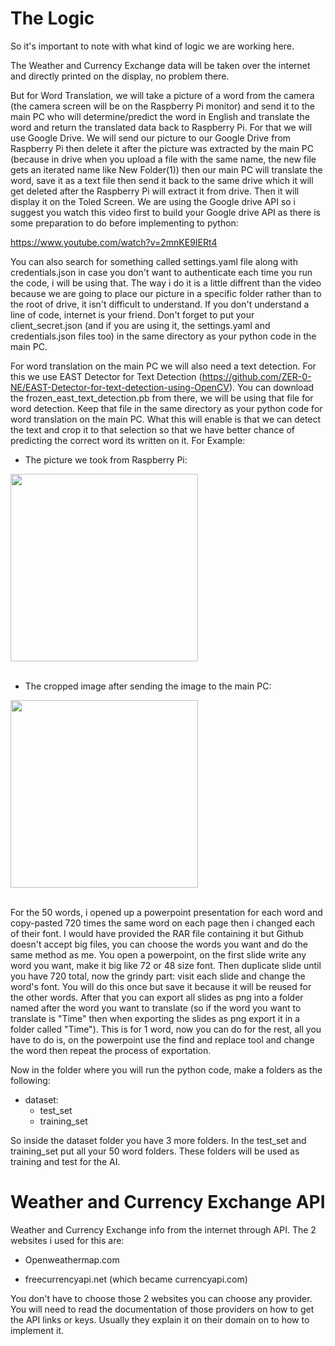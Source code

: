 # The Logic

So it's important to note with what kind of logic we are working here. 

The Weather and Currency Exchange data will be taken over the internet and directly printed on the display, no problem there.

But for Word Translation, we will take a picture of a word from the camera (the camera screen will be on the Raspberry Pi monitor) and send it to the main PC who will determine/predict the word in English and translate the word and return the translated data back to Raspberry Pi. For that we will use Google Drive. We will send our picture to our Google Drive from Raspberry Pi then delete it after the picture was extracted by the main PC (because in drive when you upload a file with the same name, the new file gets an iterated name like New Folder(1)) then our main PC will translate the word, save it as a text file then send it back to the same drive which it will get deleted after the Raspberry Pi will extract it from drive. Then it will display it on the Toled Screen. We are using the Google drive API so i suggest you watch this video first to build your Google drive API as there is some preparation to do before implementing to python:

https://www.youtube.com/watch?v=2mnKE9IERt4

You can also search for something called settings.yaml file along with credentials.json in case you don't want to authenticate each time you run the code, i will be using that. The way i do it is a little diffrent than the video because we are going to place our picture in a specific folder rather than to the root of drive, it isn't difficult to understand. If you don't understand a line of code, internet is your friend. Don't forget to put your client_secret.json (and if you are using it, the settings.yaml and credentials.json files too) in the same directory as your python code in the main PC.

For word translation on the main PC we will also need a text detection. For this we use EAST Detector for Text Detection (https://github.com/ZER-0-NE/EAST-Detector-for-text-detection-using-OpenCV). You can download the frozen_east_text_detection.pb from there, we will be using that file for word detection. Keep that file in the same directory as your python code for word translation on the main PC. What this will enable is that we can detect the text and crop it to that selection so that we have better chance of predicting the correct word its written on it. For Example:

 - The picture we took from Raspberry Pi:


<img src = "https://github.com/Myutaze/SmartTOLEDGlassesWithWordTranslation/assets/123553691/2720f8cc-3023-4033-bb43-00221ca4ae22" width = "300" >

<br>
<br>

- The cropped image after sending the image to the main PC:




<img src = "https://github.com/Myutaze/SmartTOLEDGlassesWithWordTranslation/assets/123553691/4bf516b0-2ddc-44a1-80aa-da679ee61930" width = "300" >
<br>
<br>


For the 50 words, i opened up a powerpoint presentation for each word and copy-pasted 720 times the same word on each page then i changed each of their font. I would have provided the RAR file containing it but Github doesn't accept big files, you can choose the words you want and do the same method as me. You open a powerpoint, on the first slide write any word you want, make it big like 72 or 48 size font. Then duplicate slide until you have 720 total, now the grindy part: visit each slide and change the word's font. You will do this once but save it because it will be reused for the other words. After that you can export all slides as png into a folder named after the word you want to translate (so if the word you want to translate is "Time" then when exporting the slides as png export it in a folder called "Time"). This is for 1 word, now you can do for the rest, all you have to do is, on the powerpoint use the find and replace tool and change the word then repeat the process of exportation.

Now in the folder where you will run the python code, make a folders as the following:

- dataset:
  - test_set
  - training_set
        
So inside the dataset folder you have 3 more folders. In the test_set and training_set put all your 50 word folders. These folders will be used as training and test for the AI.

# Weather and Currency Exchange API

Weather and Currency Exchange info from the internet through API. The 2 websites i used for this are:

- Openweathermap.com

- freecurrencyapi.net (which became currencyapi.com)

You don't have to choose those 2 websites you can choose any provider. You will need to read the documentation of those providers on how to get the API links or keys. Usually they explain it on their domain on to how to implement it.


